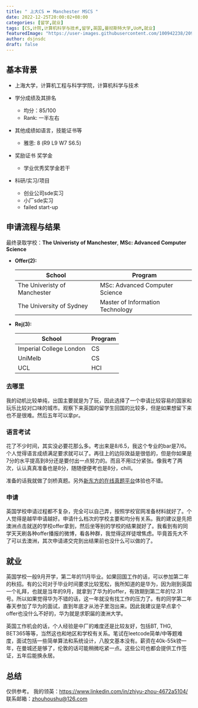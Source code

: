```yaml
---
title: " 上大CS ⏩ Manchester MSCS "
date: 2022-12-25T20:00:02+08:00
categories: [留学,就业]
tags: [CS,计院,计算机科学与技术,留学,英国,曼彻斯特大学,UoM,就业]
featuredImage: "https://user-images.githubusercontent.com/100942238/209467576-ae42bdd0-3354-4274-aec0-5de23f8bba8a.jpg"
author: dsjnsdc
draft: false
---
```


## 基本背景 

- 上海大学，计算机工程与科学学院，计算机科学与技术

- 学分成绩及其排名
  - 均分：85/100
  - Rank: 一半左右

- 其他成绩如语言，技能证书等
  - 雅思: 8 (R9 L9 W7 S6.5)

- 奖励证书 奖学金
  - 学业优秀奖学金若干

- 科研/实习/项目
  - 创业公司sde实习
  - 小厂sde实习
  - failed start-up

## 申请流程与结果

最终录取学校：**The Univeristy of Manchester**, **MSc: Advanced Computer Science**


- **Offer(2):** 

  |School|Program|
  |------|-------|
  |The Univeristy of Manchester|MSc: Advanced Computer Science|
  |The University of Sydney|Master of Information Technology|


- **Rej(3):** 

  |School|Program|
  |------|-------|
  |Imperial College London|CS|
  |UniMelb|CS|
  |UCL|HCI|

### 去哪里
我的动机比较单纯，出国主要就是为了玩，因此选择了一个申请比较容易的国家和玩乐比较对口味的城市。观察下来英国的留学生回国的比较多，但是如果想留下来也不是很难。然后五年可以拿pr。

### 语言考试
花了不少时间，其实没必要花那么多。考出来是8/6.5，我这个专业的bar是7/6。个人觉得语言成绩满足要求就可以了。再往上的边际效益是很低的，但是你如果是7分的水平提高到8分还是要付出一点努力的。而且不用过分紧张。像我考了两次，认认真真准备也是8分，随随便便考也是8分，chill。

准备的话我就做了剑桥真题。另外[新东方的在线真题平台](https://ieltscat.xdf.cn/)体验也不错。

### 申请
英国学校申请过程都不复杂，完全可以自己弄，按照学校官网准备材料就好了。个人觉得是越早申请越好。申请什么档次的学校主要和均分有关系。我的建议是先把澳洲点击就送的学校offer拿到，然后坐等别的学校的结果就好了。我看到有的同学天天刷各种offer播报的微博，看各种群，我觉得这样徒增焦虑。毕竟首先大不了可以去澳洲，其次申请递交完到出结果前也没什么可以做的了。

## 就业
英国学校一般9月开学，第二年的11月毕业。如果回国工作的话，可以参加第二年的秋招。有的公司对于毕业时间要求比较宽松，我所知道的是华为，因为刚到英国一个礼拜，也就是当年的9月，就拿到了华为的offer，有效期到第二年的12.31号。所以如果觉得华为不错的话，这一年就没有找工作的压力了。有的同学第二年春天参加了华为的面试，直到年底才从池子里泡出来。因此我建议是早点拿个offer也没什么不好的，华为就是求职届的澳洲大学。

英国工作机会的话，个人经验是中厂的难度还是比较友好，包括BT, THG, BET365等等，当然这也和地区和学校有关系。笔试在leetcode简单/中等题难度，面试包括一些简单算法和系统设计，八股文基本没有。薪资在40k-55k镑一年，在曼城还是够了，伦敦的话可能稍微吃紧一点。这些公司也都会提供工作签证，五年后能换永居。

## 总结
仅供参考。
我的领英：https://www.linkedin.com/in/zhiyu-zhou-4672a5104/
联系邮箱：zhouhoushu@126.com



